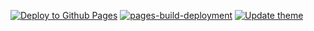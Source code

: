[![Deploy to Github Pages](https://github.com/codergbg/gitalk-study.github.io/actions/workflows/deploy.yml/badge.svg)](https://github.com/codergbg/gitalk-study.github.io/actions/workflows/deploy.yml)
[![pages-build-deployment](https://github.com/codergbg/gitalk-study.github.io/actions/workflows/pages/pages-build-deployment/badge.svg)](https://github.com/codergbg/gitalk-study.github.io/actions/workflows/pages/pages-build-deployment)
[![Update theme](https://github.com/codergbg/gitalk-study.github.io/actions/workflows/update-theme.yml/badge.svg)](https://github.com/codergbg/gitalk-study.github.io/actions/workflows/update-theme.yml)
